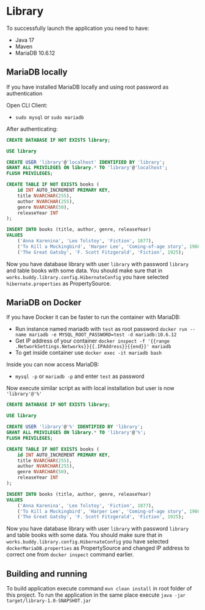 # Library

To successfully launch the application you need to have:
- Java 17
- Maven
- MariaDB 10.6.12 

## MariaDB locally

If you have installed MariaDB locally and using root password as authentication

Open CLI Client:
- `sudo mysql` or `sudo mariadb`

After authenticating:
```SQL
CREATE DATABASE IF NOT EXISTS library;

USE library

CREATE USER 'library'@'localhost' IDENTIFIED BY 'library';
GRANT ALL PRIVILEGES ON library.* TO 'library'@'localhost';
FLUSH PRIVILEGES;

CREATE TABLE IF NOT EXISTS books (
    id INT AUTO_INCREMENT PRIMARY KEY,
    title NVARCHAR(255),
    author NVARCHAR(255),
    genre NVARCHAR(50),
    releaseYear INT
);

INSERT INTO books (title, author, genre, releaseYear)
VALUES
	('Anna Karenina', 'Leo Tolstoy', 'Fiction', 1877),
	('To Kill a Mockingbird', 'Harper Lee', 'Coming-of-age story', 1960),
	('The Great Gatsby', 'F. Scott Fitzgerald', 'Fiction', 1925);

```

Now you have database library with user `library` with password `library` and table books with some data. 
You should make sure that in `works.buddy.library.config.HibernateConfig` you have selected `hibernate.properties` as PropertySource.

## MariaDB on Docker

If you have Docker it can be faster to run the container with MariaDB:
- Run instance named mariadb with `test` as root password `docker run --name mariadb -e MYSQL_ROOT_PASSWORD=test -d mariadb:10.6.12`
- Get IP address of your container `docker inspect -f '{{range .NetworkSettings.Networks}}{{.IPAddress}}{{end}}' mariadb`
- To get inside container use `docker exec -it mariadb bash` 

Inside you can now access MariaDB:
- `mysql -p` or `mariadb -p` and enter `test` as password

Now execute similar script as with local installation but user is now `'library'@'%'`
```SQL
CREATE DATABASE IF NOT EXISTS library;

USE library

CREATE USER 'library'@'%' IDENTIFIED BY 'library';
GRANT ALL PRIVILEGES ON library.* TO 'library'@'%';
FLUSH PRIVILEGES;

CREATE TABLE IF NOT EXISTS books (
    id INT AUTO_INCREMENT PRIMARY KEY,
    title NVARCHAR(255),
    author NVARCHAR(255),
    genre NVARCHAR(50),
    releaseYear INT
);

INSERT INTO books (title, author, genre, releaseYear)
VALUES
	('Anna Karenina', 'Leo Tolstoy', 'Fiction', 1877),
	('To Kill a Mockingbird', 'Harper Lee', 'Coming-of-age story', 1960),
	('The Great Gatsby', 'F. Scott Fitzgerald', 'Fiction', 1925);

```

Now you have database library with user `library` with password `library` and table books with some data.
You should make sure that in `works.buddy.library.config.HibernateConfig` you have selected `dockerMariaDB.properties` as PropertySource and changed IP 
address to correct one from `docker inspect` command earlier.

## Building and running

To build application execute command `mvn clean install` in root folder of this project. To run the application in the same place execute `java -jar 
target/library-1.0-SNAPSHOT.jar`
